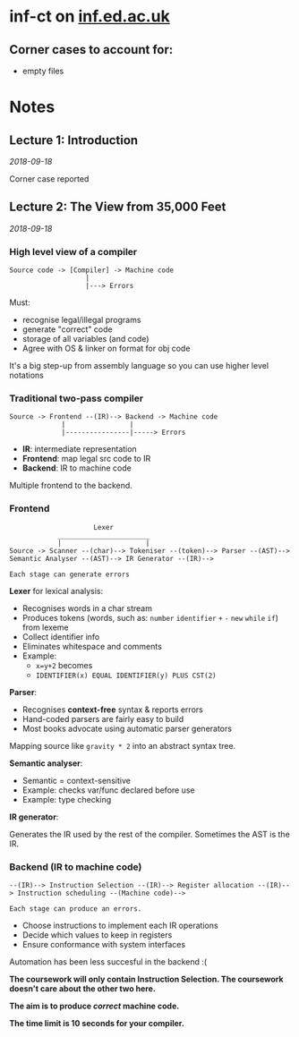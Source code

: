 # inf-ct on [inf.ed.ac.uk](https://www.inf.ed.ac.uk/teaching/courses/ct/18-19/)

## Corner cases to account for:

- empty files

# Notes

## Lecture 1: Introduction

_2018-09-18_

Corner case reported

## Lecture 2: The View from 35,000 Feet

_2018-09-18_

### High level view of a compiler

```
Source code -> [Compiler] -> Machine code
                   |
                   |---> Errors
```

Must:

- recognise legal/illegal programs
- generate "correct" code
- storage of all variables (and code)
- Agree with OS & linker on format for obj code

It's a big step-up from assembly language so you can use higher level notations

### Traditional two-pass compiler

```
Source -> Frontend --(IR)--> Backend -> Machine code
             |                |
             |----------------|-----> Errors
```

- **IR**: intermediate representation
- **Frontend**: map legal src code to IR
- **Backend**: IR to machine code

Multiple frontend to the backend.

### Frontend

```
                     Lexer
            _______________________
            |                     |
Source -> Scanner --(char)--> Tokeniser --(token)--> Parser --(AST)--> Semantic Analyser --(AST)--> IR Generator --(IR)-->

Each stage can generate errors
```

**Lexer** for lexical analysis:
- Recognises words in a char stream
- Produces tokens (words, such as: `number` `identifier` `+` `-` `new` `while` `if`) from lexeme
- Collect identifier info
- Eliminates whitespace and comments
- Example:
  - `x=y+2` becomes
  - `IDENTIFIER(x) EQUAL IDENTIFIER(y) PLUS CST(2)`

**Parser**:
- Recognises **context-free** syntax & reports errors
- Hand-coded parsers are fairly easy to build
- Most books advocate using automatic parser generators

Mapping source like `gravity * 2` into an abstract syntax tree.

**Semantic analyser**:
- Semantic = context-sensitive
- Example: checks var/func declared before use
- Example: type checking

**IR generator**:

Generates the IR used by the rest of the compiler. Sometimes the AST is the IR.

### Backend (IR to machine code)

```
--(IR)--> Instruction Selection --(IR)--> Register allocation --(IR)--> Instruction scheduling --(Machine code)-->

Each stage can produce an errors.
```

- Choose instructions to implement each IR operations
- Decide which values to keep in registers
- Ensure conformance with system interfaces

Automation has been less succesful in the backend :(

**The coursework will only contain Instruction Selection. The coursework doesn't care about the other two here.**

**The aim is to produce _correct_ machine code.**

**The time limit is 10 seconds for your compiler.**
